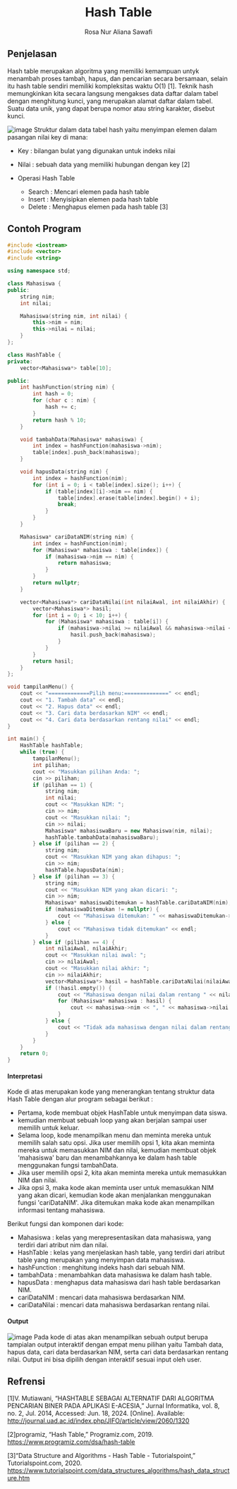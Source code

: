 # <h1 align="center">Hash Table</h1>
<p align="center">Rosa Nur Aliana Sawafi</p>

## Penjelasan 
Hash table merupakan algoritma yang memiliki kemampuan untyk menambah proses tambah, hapus, dan pencarian secara bersamaan, selain itu hash table sendiri memiliki kompleksitas waktu O(1) [1]. Teknik hash memungkinkan kita secara langsung mengakses data daftar dalam tabel dengan menghitung kunci, yang merupakan alamat daftar dalam tabel. Suatu data unik, yang dapat berupa nomor atau string karakter, disebut kunci.

![image](https://github.com/xyzall1/Struktur-Data-Teori-Assigment/assets/161272189/ffaa3bdf-365a-4d83-b21c-0415c589b6b0)
Struktur dalam data tabel hash yaitu menyimpan elemen dalam pasangan nilai key di mana:
- Key : bilangan bulat yang digunakan untuk indeks nilai
- Nilai : sebuah data yang memiliki hubungan dengan key [2]

- Operasi Hash Table
    - Search : Mencari elemen pada hash table
    - Insert : Menyisipkan elemen pada hash table
    - Delete : Menghapus elemen pada hash table [3]




## Contoh Program 
```C++
#include <iostream>
#include <vector>
#include <string>

using namespace std;

class Mahasiswa {
public:
    string nim;
    int nilai;

    Mahasiswa(string nim, int nilai) {
        this->nim = nim;
        this->nilai = nilai;
    }
};

class HashTable {
private:
    vector<Mahasiswa*> table[10];

public:
    int hashFunction(string nim) {
        int hash = 0;
        for (char c : nim) {
            hash += c;
        }
        return hash % 10;
    }

    void tambahData(Mahasiswa* mahasiswa) {
        int index = hashFunction(mahasiswa->nim);
        table[index].push_back(mahasiswa);
    }

    void hapusData(string nim) {
        int index = hashFunction(nim);
        for (int i = 0; i < table[index].size(); i++) {
            if (table[index][i]->nim == nim) {
                table[index].erase(table[index].begin() + i);
                break;
            }
        }
    }

    Mahasiswa* cariDataNIM(string nim) {
        int index = hashFunction(nim);
        for (Mahasiswa* mahasiswa : table[index]) {
            if (mahasiswa->nim == nim) {
                return mahasiswa;
            }
        }
        return nullptr;
    }

    vector<Mahasiswa*> cariDataNilai(int nilaiAwal, int nilaiAkhir) {
        vector<Mahasiswa*> hasil;
        for (int i = 0; i < 10; i++) {
            for (Mahasiswa* mahasiswa : table[i]) {
                if (mahasiswa->nilai >= nilaiAwal && mahasiswa->nilai <= nilaiAkhir) {
                    hasil.push_back(mahasiswa);
                }
            }
        }
        return hasil;
    }
};

void tampilanMenu() {
    cout << "=============Pilih menu:==============" << endl;
    cout << "1. Tambah data" << endl;
    cout << "2. Hapus data" << endl;
    cout << "3. Cari data berdasarkan NIM" << endl;
    cout << "4. Cari data berdasarkan rentang nilai" << endl;
}

int main() {
    HashTable hashTable;
    while (true) {
        tampilanMenu();
        int pilihan;
        cout << "Masukkan pilihan Anda: ";
        cin >> pilihan;
        if (pilihan == 1) {
            string nim;
            int nilai;
            cout << "Masukkan NIM: ";
            cin >> nim;
            cout << "Masukkan nilai: ";
            cin >> nilai;
            Mahasiswa* mahasiswaBaru = new Mahasiswa(nim, nilai);
            hashTable.tambahData(mahasiswaBaru);
        } else if (pilihan == 2) {
            string nim;
            cout << "Masukkan NIM yang akan dihapus: ";
            cin >> nim;
            hashTable.hapusData(nim);
        } else if (pilihan == 3) {
            string nim;
            cout << "Masukkan NIM yang akan dicari: ";
            cin >> nim;
            Mahasiswa* mahasiswaDitemukan = hashTable.cariDataNIM(nim);
            if (mahasiswaDitemukan != nullptr) {
                cout << "Mahasiswa ditemukan: " << mahasiswaDitemukan->nim << ", " << mahasiswaDitemukan->nilai << endl;
            } else {
                cout << "Mahasiswa tidak ditemukan" << endl;
            }
        } else if (pilihan == 4) {
            int nilaiAwal, nilaiAkhir;
            cout << "Masukkan nilai awal: ";
            cin >> nilaiAwal;
            cout << "Masukkan nilai akhir: ";
            cin >> nilaiAkhir;
            vector<Mahasiswa*> hasil = hashTable.cariDataNilai(nilaiAwal, nilaiAkhir);
            if (!hasil.empty()) {
                cout << "Mahasiswa dengan nilai dalam rentang " << nilaiAwal << " - " << nilaiAkhir << ":" << endl;
                for (Mahasiswa* mahasiswa : hasil) {
                    cout << mahasiswa->nim << ", " << mahasiswa->nilai << endl;
                }
            } else {
                cout << "Tidak ada mahasiswa dengan nilai dalam rentang tersebut" << endl;
            }
        }
    }
    return 0;
}
```
#### Interpretasi 
Kode di atas merupakan kode yang menerangkan tentang struktur data Hash Table dengan alur program sebagai berikut :
- Pertama, kode membuat objek HashTable untuk menyimpan data siswa.
- kemudian membuat sebuah loop yang akan berjalan sampai user memilih untuk keluar.
- Selama loop, kode menampilkan menu dan meminta mereka untuk memilih salah satu opsi. Jika user  memilih opsi 1, kita akan meminta mereka untuk memasukkan NIM dan nilai, kemudian membuat objek 'mahasiswa' baru dan menambahkannya ke dalam hash table menggunakan fungsi tambahData. 
- Jika user memilih opsi 2, kita akan meminta mereka untuk memasukkan NIM dan nilai.
- Jika opsi 3, maka kode akan meminta user untuk memasukkan NIM yang akan dicari, kemudian kode akan menjalankan menggunakan fungsi 'cariDataNIM'. Jika ditemukan maka kode akan menampilkan informasi tentang mahasiswa.

Berikut fungsi dan komponen dari kode:
- Mahasiswa : kelas yang merepresentasikan data mahasiswa, yang terdiri dari atribut nim dan nilai.
- HashTable :  kelas yang menjelaskan hash table, yang terdiri dari atribut table yang merupakan yang menyimpan data mahasiswa.
- hashFunction : menghitung indeks hash dari sebuah NIM.
- tambahData : menambahkan data mahasiswa ke dalam hash table.
- hapusData : menghapus data mahasiswa dari hash table berdasarkan NIM.
- cariDataNIM : mencari data mahasiswa berdasarkan NIM.
- cariDataNilai : mencari data mahasiswa berdasarkan rentang nilai.

#### Output
![image](https://github.com/xyzall1/Struktur-Data-Assigment/assets/161272189/16063332-b674-4cfe-8217-a3ee87ff5618)
Pada kode di atas akan menampilkan sebuah output berupa tampialan output interaktif dengan empat menu pilihan yaitu Tambah data, hapus data, cari data berdasarkan NIM, serta cari data berdasarkan rentang nilai. Output ini bisa dipilih dengan interaktif sesuai input oleh user.

 ## Refrensi
 [1]V. Mutiawani, “HASHTABLE SEBAGAI ALTERNATIF DARI ALGORITMA PENCARIAN BINER PADA APLIKASI E-ACESIA,” Jurnal Informatika, vol. 8, no. 2, Jul. 2014, Accessed: Jun. 18, 2024. [Online]. Available: http://journal.uad.ac.id/index.php/JIFO/article/view/2060/1320

 [2]programiz, “Hash Table,” Programiz.com, 2019. https://www.programiz.com/dsa/hash-table

 [3]“Data Structure and Algorithms - Hash Table - Tutorialspoint,” Tutorialspoint.com, 2020. https://www.tutorialspoint.com/data_structures_algorithms/hash_data_structure.htm
